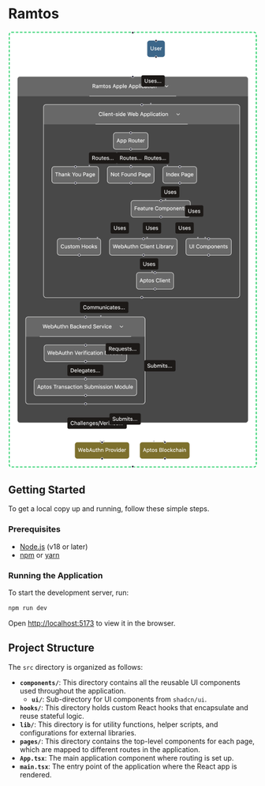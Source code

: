 # Ramtos
![Architecture Diagram](public/architecture.png)


## Getting Started

To get a local copy up and running, follow these simple steps.

### Prerequisites

- [Node.js](https://nodejs.org/) (v18 or later)
- [npm](https://www.npmjs.com/) or [yarn](https://yarnpkg.com/)


### Running the Application

To start the development server, run:

```sh
npm run dev
```

Open [http://localhost:5173](http://localhost:5173) to view it in the browser.

## Project Structure

The `src` directory is organized as follows:

-   **`components/`**: This directory contains all the reusable UI components used throughout the application.
    -   **`ui/`**: Sub-directory for UI components from `shadcn/ui`.
-   **`hooks/`**: This directory holds custom React hooks that encapsulate and reuse stateful logic.
-   **`lib/`**: This directory is for utility functions, helper scripts, and configurations for external libraries.
-   **`pages/`**: This directory contains the top-level components for each page, which are mapped to different routes in the application.
-   **`App.tsx`**: The main application component where routing is set up.
-   **`main.tsx`**: The entry point of the application where the React app is rendered.
